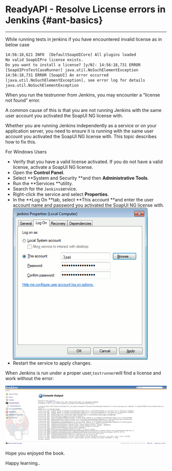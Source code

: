 # ReadyAPI - Resolve License errors in Jenkins {#ant-basics}

---

While running tests in jenkins if you have encountered invalid license as in below case

```
14:56:18,621 INFO  [DefaultSoapUICore] All plugins loaded
No valid SoapUIPro license exists.
Do you want to install a license? [y/N]: 14:56:18,731 ERROR [SoapUIProTestCaseRunner] java.util.NoSuchElementException
14:56:18,731 ERROR [SoapUI] An error occurred [java.util.NoSuchElementException], see error log for details
java.util.NoSuchElementException
```

When you run the testrunner from Jenkins, you may encounter a “license not found” error.

A common cause of this is that you are not running Jenkins with the same user account you activated the SoapUI NG license with.

Whether you are running Jenkins independently as a service or on your application server, you need to ensure it is running with the same user account you activated the SoapUI NG license with. This topic describes how to fix this.

For Windows Users

* Verify that you have a valid license activated. If you do not have a valid license, activate a SoapUI NG license.
* Open the **Control Panel**.
* Select **System and Security **and then **Administrative Tools**.
* Run the **Services **utility.
* Search for the `Jenkins`service.
* Right-click the service and select **Properties**.
* In the **Log On **tab, select **This account **and enter the user account name and password you activated the SoapUI NG license with.
  ![](/assets/jenkins_service_properties.png)
* Restart the service to apply changes.

When Jenkins is run under a proper user,`testrunner`will find a license and work without the error:

![](/assets/jenkins_fixed.png)

Hope you enjoyed the book.

Happy learning..

